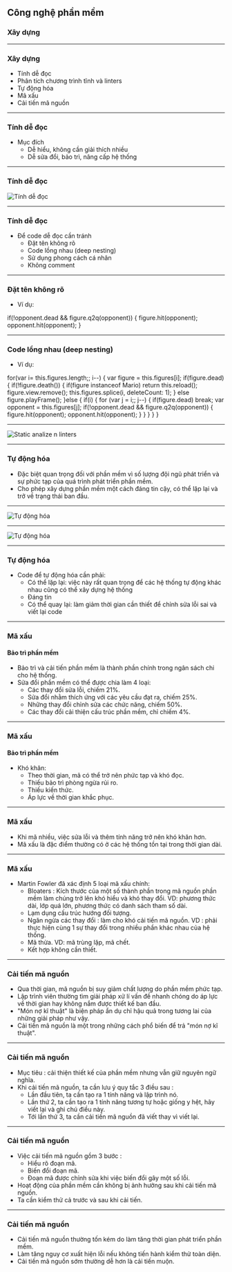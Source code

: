 ﻿## Công nghệ phần mềm

### Xây dựng

---

### Xây dựng

- Tính dễ đọc
- Phân tích chương trình tĩnh và linters
- Tự động hóa
- Mã xấu
- Cải tiến mã nguồn

---

### Tính dễ đọc

- Mục đích
	- Dễ hiểu, không cần giải thích nhiều
	- Dễ sửa đổi, bảo trì, nâng cấp hệ thống
	
--- 

### Tính dễ đọc

![Tính dễ đọc](https://image.ibb.co/mD4VuS/revans2_Landscape_Parchment_Background.png)

---

### Tính dễ đọc

- Để code dễ đọc cần tránh
    - Đặt tên không rõ
    - Code lồng nhau (deep nesting)
    - Sử dụng phong cách cá nhân
    - Không comment

---

### Đặt tên không rõ

- Ví dụ: 

if(!opponent.dead && figure.q2q(opponent)) {
	figure.hit(opponent);
	opponent.hit(opponent);
}


---

### Code lồng nhau (deep nesting)

- Ví dụ:

for(var i= this.figures.length;; i--) {
	var figure = this.figures[i];
	if(figure.dead) {
		if(!figure.death()) {
			if(figure instanceof Mario)
				return this.reload();
			figure.view.remove();
			this.figures.splice(i, deleteCount: 1);
		} else 
			figure.playFrame();
	}else {
		if(i) {
			for (var j = i;; j--) {
				if(figure.dead)
					break;
				var opponent = this.figures[j];
				if(!opponent.dead && figure.q2q(opponent)) {
					figure.hit(opponent);
					opponent.hit(opponent);
				}
			}
		}
	}
}

---

![Static analize n linters](https://image.ibb.co/i0KkTn/2.png)

---

### Tự động hóa
- Đặc biệt quan trọng đối với phần mềm vì số lượng đội ngũ phát triển và sự phức tạp của quá trình phát triển phần mềm.
- Cho phép xây dựng phần mềm một cách đáng tin cậy, có thể lặp lại và trở về trạng thái ban đầu.

---
![Tự động hóa](https://image.ibb.co/cpdaZ7/x.png)

---

![Tự động hóa](https://image.ibb.co/nOt9u7/z.png)

---

### Tự động hóa
- Code để tự động hóa cần phải:
    - Có thể lặp lại: việc này rất quan trọng để các hệ thống tự động khác nhau cũng có thể xây dựng hệ thống
    - Đáng tin
    - Có thể quay lại: làm giảm thời gian cần thiết để chỉnh sửa lỗi sai và viết lại code

---

### Mã xấu
#### Bảo trì phần mềm
- Bảo trì và cải tiến phần mềm là thành phần chính trong ngân sách chi cho hệ thống.
- Sửa đổi phần mềm có thể được chia làm 4 loại:
    - Các thay đổi sửa lỗi, chiếm 21%.
    - Sửa đổi nhằm thích ứng với các yêu cầu đạt ra, chiếm 25%.
    - Những thay đổi chỉnh sửa các chức năng, chiếm 50%.
    - Các thay đổi cải thiện cấu trúc phần mềm, chỉ chiếm 4%.

---

### Mã xấu
#### Bảo trì phần mềm
- Khó khăn:
    - Theo thời gian, mã có thể trở nên phức tạp và khó đọc.
    - Thiếu bảo trì phòng ngừa rủi ro.
    - Thiếu kiến thức.
    - Áp lực về thời gian khắc phục.

---

### Mã xấu
- Khi mã nhiều, việc sửa lỗi và thêm tính năng trở nên khó khăn hơn.
- Mã xấu là đặc điểm thường có ở các hệ thống tồn tại trong thời gian dài.

---

### Mã xấu
- Martin Fowler đã xác định 5 loại mã xấu chính:
    - Bloaters : Kích thước của một số thành phần trong mã nguồn phần mềm làm chúng trở lên khó hiểu và khó thay đổi.
	VD: phương thức dài, lớp quá lớn, phương thức có danh sách tham số dài.
    - Lạm dụng cấu trúc hướng đối tượng.
    - Ngăn ngừa các thay đổi : làm cho khó cải tiến mã nguồn. 
	VD : phải thực hiện cùng 1 sự thay đổi trong nhiều phần khác nhau của hệ thống.
    - Mã thừa. VD: mã trùng lặp, mã chết.
    - Kết hợp không cần thiết.

---

### Cải tiến mã nguồn
- Qua thời gian, mã nguồn bị suy giảm chất lượng do phần mềm phức tạp.
- Lập trình viên thường tìm giải pháp xử lí vấn đề nhanh chóng do áp lực về thời gian hay không nắm được thiết kế ban đầu.
- "Món nợ kĩ thuật" là biện pháp ẩn dụ chỉ hậu quả trong tương lai của những giải pháp như vậy.
- Cải tiến mã nguồn là một trong những cách phổ biến để trả "món nợ kĩ thuật".

---

### Cải tiến mã nguồn
- Mục tiêu : cải thiện thiết kế của phần mềm nhưng vẫn giữ nguyên ngữ nghĩa.
- Khi cải tiến mã nguồn, ta cần lưu ý quy tắc 3 điều sau :
    - Lần đầu tiên, ta cần tạo ra 1 tính năng và lập trình nó.
    - Lần thứ 2, ta cần tạo ra 1 tính năng tương tự hoặc giống y hệt, hãy viết lại và ghi chú điều này.
    - Tới lần thứ 3, ta cần cải tiến mã nguồn đã viết thay vì viết lại.

---

### Cải tiến mã nguồn
- Việc cải tiến mã nguồn gồm 3 bước :
    - Hiểu rõ đoạn mã.
    - Biến đổi đoạn mã.
    - Đoạn mã được chỉnh sửa khi việc biến đổi gây một số lỗi.
- Hoạt động của phần mềm cần không bị ảnh hưởng sau khi cải tiến mã nguồn.
- Ta cần kiểm thử cả trước và sau khi cải tiến.

---

### Cải tiến mã nguồn
- Cải tiến mã nguồn thường tốn kém do làm tăng thời gian phát triển phần mềm.
- Làm tăng nguy cơ xuất hiện lỗi nếu không tiến hành kiểm thử toàn diện.
- Cải tiến mã nguồn sớm thường dễ hơn là cải tiến muộn.
